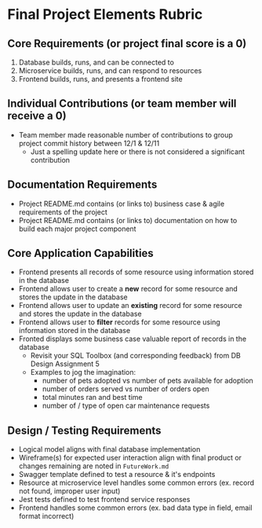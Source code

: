 # Final Project Elements Rubric

## Core Requirements (or project final score is a 0)

1. Database builds, runs, and can be connected to
2. Microservice builds, runs, and can respond to resources
3. Frontend builds, runs, and presents a frontend site

## Individual Contributions (or team member will receive a 0)

- Team member made reasonable number of contributions to group project commit history between 12/1 & 12/11
    - Just a spelling update here or there is not considered a significant contribution

## Documentation Requirements

- Project README.md contains (or links to) business case & agile requirements of the project
- Project README.md contains (or links to) documentation on how to build each major project component

## Core Application Capabilities

- Frontend presents all records of some resource using information stored in the database
- Frontend allows user to create a **new** record for some resource and stores the update in the database
- Frontend allows user to update an **existing** record for some resource and stores the update in the database
- Frontend allows user to **filter** records for some resource using information stored in the database
- Fronted displays some business case valuable report of records in the database
    - Revisit your SQL Toolbox (and corresponding feedback) from DB Design Assignment 5
    - Examples to jog the imagination:
        - number of pets adopted vs number of pets available for adoption
        - number of orders served vs number of orders open
        - total minutes ran and best time
        - number of / type of open car maintenance requests

## Design / Testing Requirements

- Logical model aligns with final database implementation
- Wireframe(s) for expected user interaction align with final product or changes remaining are noted in `FutureWork.md`
- Swagger template defined to test a resource & it's endpoints
- Resource at microservice level handles some common errors (ex. record not found, improper user input)
- Jest tests defined to test frontend service responses
- Frontend handles some common errors (ex. bad data type in field, email format incorrect)
